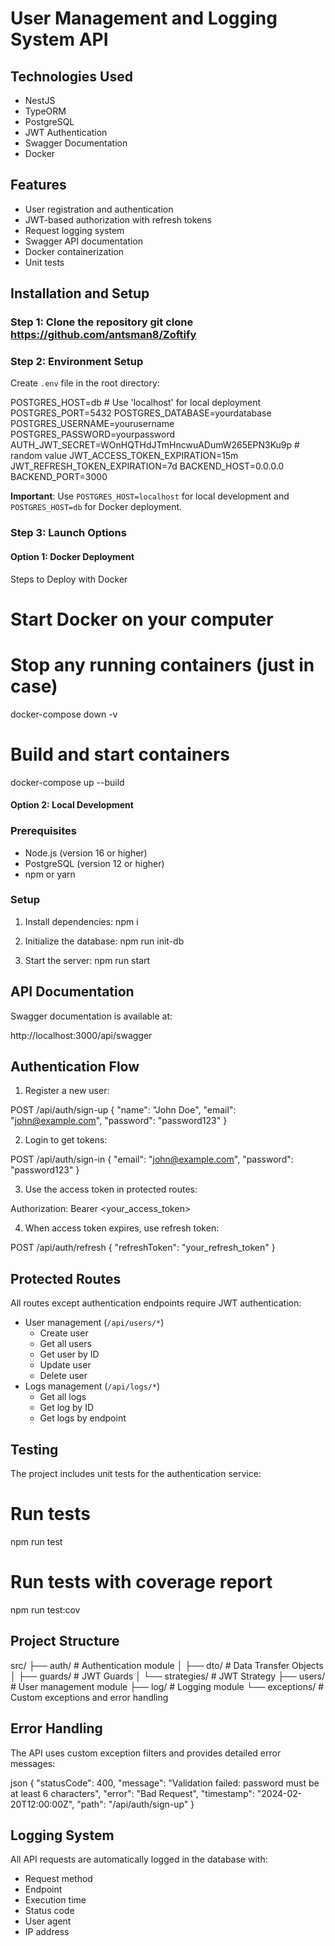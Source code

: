 # User Management and Logging System API

## Technologies Used

- NestJS
- TypeORM
- PostgreSQL
- JWT Authentication
- Swagger Documentation
- Docker

## Features

- User registration and authentication
- JWT-based authorization with refresh tokens
- Request logging system
- Swagger API documentation
- Docker containerization
- Unit tests

## Installation and Setup

### Step 1: Clone the repository git clone https://github.com/antsman8/Zoftify

### Step 2: Environment Setup

Create `.env` file in the root directory:

POSTGRES_HOST=db # Use 'localhost' for local deployment
POSTGRES_PORT=5432
POSTGRES_DATABASE=yourdatabase
POSTGRES_USERNAME=yourusername
POSTGRES_PASSWORD=yourpassword
AUTH_JWT_SECRET=WOnHQTHdJTmHncwuADumW265EPN3Ku9p # random value
JWT_ACCESS_TOKEN_EXPIRATION=15m
JWT_REFRESH_TOKEN_EXPIRATION=7d
BACKEND_HOST=0.0.0.0
BACKEND_PORT=3000

**Important**: Use `POSTGRES_HOST=localhost` for local development and `POSTGRES_HOST=db` for Docker deployment.

### Step 3: Launch Options

#### Option 1: Docker Deployment

Steps to Deploy with Docker

# Start Docker on your computer

# Stop any running containers (just in case)

docker-compose down -v

# Build and start containers

docker-compose up --build

#### Option 2: Local Development

### Prerequisites

- Node.js (version 16 or higher)
- PostgreSQL (version 12 or higher)
- npm or yarn

### Setup

1. Install dependencies:
   npm i

2. Initialize the database:
   npm run init-db

3. Start the server:
   npm run start

## API Documentation

Swagger documentation is available at:

http://localhost:3000/api/swagger

## Authentication Flow

1. Register a new user:

POST /api/auth/sign-up
{
"name": "John Doe",
"email": "john@example.com",
"password": "password123"
}

2. Login to get tokens:

POST /api/auth/sign-in
{
"email": "john@example.com",
"password": "password123"
}

3. Use the access token in protected routes:

Authorization: Bearer <your_access_token>

4. When access token expires, use refresh token:

POST /api/auth/refresh
{
"refreshToken": "your_refresh_token"
}

## Protected Routes

All routes except authentication endpoints require JWT authentication:

- User management (`/api/users/*`)
  - Create user
  - Get all users
  - Get user by ID
  - Update user
  - Delete user
- Logs management (`/api/logs/*`)
  - Get all logs
  - Get log by ID
  - Get logs by endpoint

## Testing

The project includes unit tests for the authentication service:

# Run tests

npm run test

# Run tests with coverage report

npm run test:cov

## Project Structure

src/
├── auth/ # Authentication module
│ ├── dto/ # Data Transfer Objects
│ ├── guards/ # JWT Guards
│ └── strategies/ # JWT Strategy
├── users/ # User management module
├── log/ # Logging module
└── exceptions/ # Custom exceptions and error handling

## Error Handling

The API uses custom exception filters and provides detailed error messages:

json
{
"statusCode": 400,
"message": "Validation failed: password must be at least 6 characters",
"error": "Bad Request",
"timestamp": "2024-02-20T12:00:00Z",
"path": "/api/auth/sign-up"
}

## Logging System

All API requests are automatically logged in the database with:

- Request method
- Endpoint
- Execution time
- Status code
- User agent
- IP address
